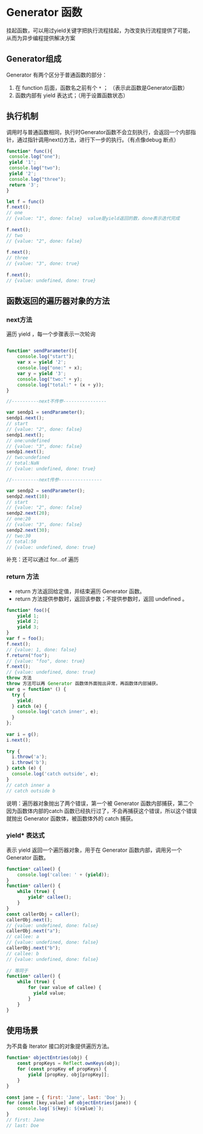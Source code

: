 # Generator 函数

挂起函数，可以用过yield关键字把执行流程挂起，为改变执行流程提供了可能，从而为异步编程提供解决方案

## Generator组成

Generator 有两个区分于普通函数的部分：

1. 在 function 后面，函数名之前有个 `*` ； （表示此函数是Generator函数）
2. 函数内部有 yield 表达式；（用于设置函数状态）

## 执行机制

调用时与普通函数相同，执行时Generator函数不会立刻执行，会返回一个内部指针，通过指针调用next()方法，进行下一步的执行。（有点像debug 断点）

```javascript
function* func(){
 console.log("one");
 yield '1';
 console.log("two");
 yield '2'; 
 console.log("three");
 return '3';
}

let f = func()
f.next();
// one
// {value: "1", done: false}  value是yield返回的数，done表示迭代完成
 
f.next();
// two
// {value: "2", done: false}
 
f.next();
// three
// {value: "3", done: true}
 
f.next();
// {value: undefined, done: true}
```

## 函数返回的遍历器对象的方法

### next方法

遍历 yield ，每一个步骤表示一次轮询

```javascript

function* sendParameter(){
    console.log("start");
    var x = yield '2';
    console.log("one:" + x);
    var y = yield '3';
    console.log("two:" + y);
    console.log("total:" + (x + y));
}

//----------next不传参----------------

var sendp1 = sendParameter();
sendp1.next();
// start
// {value: "2", done: false}
sendp1.next();
// one:undefined
// {value: "3", done: false}
sendp1.next();
// two:undefined
// total:NaN
// {value: undefined, done: true}

//----------next传参----------------

var sendp2 = sendParameter();
sendp2.next(10);
// start
// {value: "2", done: false}
sendp2.next(20);
// one:20
// {value: "3", done: false}
sendp2.next(30);
// two:30
// total:50
// {value: undefined, done: true}
```

补充：还可以通过 for...of 遍历

### return 方法

* return 方法返回给定值，并结束遍历 Generator 函数。
* return 方法提供参数时，返回该参数；不提供参数时，返回 undefined 。

```javascript
function* foo(){
    yield 1;
    yield 2;
    yield 3;
}
var f = foo();
f.next();
// {value: 1, done: false}
f.return("foo");
// {value: "foo", done: true}
f.next();
// {value: undefined, done: true}
throw 方法
throw 方法可以再 Generator 函数体外面抛出异常，再函数体内部捕获。
var g = function* () {
  try {
    yield;
  } catch (e) {
    console.log('catch inner', e);
  }
};
 
var i = g();
i.next();
 
try {
  i.throw('a');
  i.throw('b');
} catch (e) {
  console.log('catch outside', e);
}
// catch inner a
// catch outside b
```

说明：遍历器对象抛出了两个错误，第一个被 Generator 函数内部捕获，第二个因为函数体内部的catch 函数已经执行过了，不会再捕获这个错误，所以这个错误就抛出 Generator 函数体，被函数体外的 catch 捕获。

### yield* 表达式

表示 yield 返回一个遍历器对象，用于在 Generator 函数内部，调用另一个 Generator 函数。

```javascript
function* callee() {
    console.log('callee: ' + (yield));
}
function* caller() {
    while (true) {
        yield* callee();
    }
}
const callerObj = caller();
callerObj.next();
// {value: undefined, done: false}
callerObj.next("a");
// callee: a
// {value: undefined, done: false}
callerObj.next("b");
// callee: b
// {value: undefined, done: false}
 
// 等同于
function* caller() {
    while (true) {
        for (var value of callee) {
          yield value;
        }
    }
}
```

## 使用场景

为不具备 Iterator 接口的对象提供遍历方法。

```javascript
function* objectEntries(obj) {
    const propKeys = Reflect.ownKeys(obj);
    for (const propKey of propKeys) {
        yield [propKey, obj[propKey]];
    }
}
 
const jane = { first: 'Jane', last: 'Doe' };
for (const [key,value] of objectEntries(jane)) {
    console.log(`${key}: ${value}`);
}
// first: Jane
// last: Doe
```
